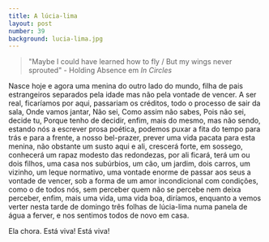 ```yaml
---
title: A lúcia-lima
layout: post
number: 39
background: lucia-lima.jpg
---
```


> "Maybe I could have learned how to fly / But my wings never sprouted" - Holding Absence em *In Circles*

Nasce hoje e agora uma menina do outro lado do mundo, filha de pais estrangeiros separados pela idade mas não pela vontade de vencer. A ser real, ficaríamos por aqui, passariam os créditos, todo o processo de sair da sala, Onde vamos jantar, Não sei, Como assim não sabes, Pois não sei, decide tu, Porque tenho de decidir, enfim, mais do mesmo, mas não sendo, estando nós a escrever prosa poética, podemos puxar a fita do tempo para trás e para a frente, a nosso bel-prazer, prever uma vida pacata para esta menina, não obstante um susto aqui e ali, crescerá forte, em sossego, conhecerá um rapaz modesto das redondezas, por ali ficará, terá um ou dois filhos, uma casa nos subúrbios, um cão, um jardim, dois carros, um vizinho, um leque normativo, uma vontade enorme de passar aos seus a vontade de vencer, sob a forma de um amor incondicional com condições, como o de todos nós, sem perceber quem não se percebe nem deixa perceber, enfim, mais uma vida, uma vida boa, diríamos, enquanto a vemos verter nesta tarde de domingo três folhas de lúcia-lima numa panela de água a ferver, e nos sentimos todos de novo em casa.

Ela chora. Está viva! Está viva!